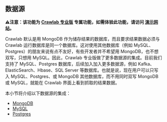 ## 数据源

**⚠️注意：该功能为 [Crawlab 专业版](https://www.crawlab.cn/purchase-pro) 专属功能，如需体验此功能，请访问 [演示网站](https://demo.crawlab.cn)。**

Crawlab 默认是用 MongoDB 作为储存结果的数据库，而且要求结果数据必须与 Crawlab 运行数据库是同一个数据库。这对使用其他数据库（例如 MySQL、Postgres）的朋友来说有点不友好，有些开发者并不希望用 MongoDB，也不想双写，只想用 MySQL。因此，Crawlab 专业版做了更多数据源的集成。目前我们支持了 MySQL、Postgres 数据库，后续加入加入更多数据源，例如 Kafka、ElasticSearch、Hbase、SQL Server 等数据库。也就是说，现在用户可以只写入 MySQL、Postgres、或 MongoDB 其他数据库，而不用同时双写 MongoDB 或 MySQL，就能在 Crawlab 界面上看到抓取的结果数据。

本小节将介绍以下数据源的集成：

- [MongoDB](./MongoDB.md)
- [MySQL](./MySQL.md)
- [Postgres](./Postgres.md)

